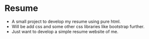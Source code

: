 # Resume
- A small project to develop my resume using pure html.
- Will be add css and some other css libraries like bootstrap further.
- Just want to develop a simple resume website of me.
